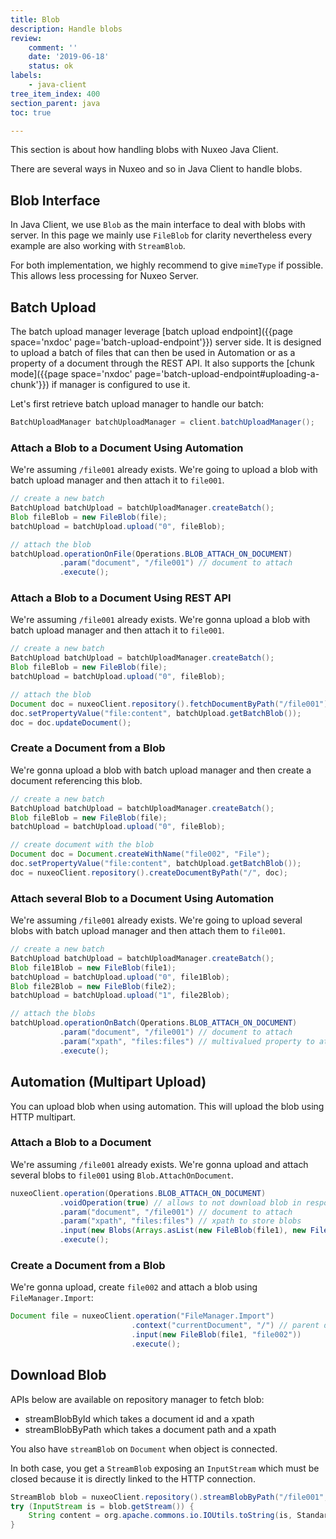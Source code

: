 ```yaml
---
title: Blob
description: Handle blobs
review:
    comment: ''
    date: '2019-06-18'
    status: ok
labels:
    - java-client
tree_item_index: 400
section_parent: java
toc: true

---
```


This section is about how handling blobs with Nuxeo Java Client.

There are several ways in Nuxeo and so in Java Client to handle blobs.

## Blob Interface

In Java Client, we use `Blob` as the main interface to deal with blobs with server. In this page we mainly use `FileBlob` for clarity nevertheless every example are also working with `StreamBlob`.

For both implementation, we highly recommend to give `mimeType` if possible. This allows less processing for Nuxeo Server.

## Batch Upload

The batch upload manager leverage [batch upload endpoint]({{page space='nxdoc' page='batch-upload-endpoint'}}) server side. It is designed to upload a batch of files that can then be used in Automation or as a property of a document through the REST API. It also supports the [chunk mode]({{page space='nxdoc' page='batch-upload-endpoint#uploading-a-chunk'}}) if manager is configured to use it.

Let's first retrieve batch upload manager to handle our batch:
```java
BatchUploadManager batchUploadManager = client.batchUploadManager();
```

### Attach a Blob to a Document Using Automation

We're assuming `/file001` already exists. We're going to upload a blob with batch upload manager and then attach it to `file001`.

```java
// create a new batch
BatchUpload batchUpload = batchUploadManager.createBatch();
Blob fileBlob = new FileBlob(file);
batchUpload = batchUpload.upload("0", fileBlob);

// attach the blob
batchUpload.operationOnFile(Operations.BLOB_ATTACH_ON_DOCUMENT)
           .param("document", "/file001") // document to attach
           .execute();
```

### Attach a Blob to a Document Using REST API

We're assuming `/file001` already exists. We're gonna upload a blob with batch upload manager and then attach it to `file001`.

```java
// create a new batch
BatchUpload batchUpload = batchUploadManager.createBatch();
Blob fileBlob = new FileBlob(file);
batchUpload = batchUpload.upload("0", fileBlob);

// attach the blob
Document doc = nuxeoClient.repository().fetchDocumentByPath("/file001");
doc.setPropertyValue("file:content", batchUpload.getBatchBlob());
doc = doc.updateDocument();
```

### Create a Document from a Blob

We're gonna upload a blob with batch upload manager and then create a document referencing this blob.

```java
// create a new batch
BatchUpload batchUpload = batchUploadManager.createBatch();
Blob fileBlob = new FileBlob(file);
batchUpload = batchUpload.upload("0", fileBlob);

// create document with the blob
Document doc = Document.createWithName("file002", "File");
doc.setPropertyValue("file:content", batchUpload.getBatchBlob());
doc = nuxeoClient.repository().createDocumentByPath("/", doc);
```

### Attach several Blob to a Document Using Automation

We're assuming `/file001` already exists. We're going to upload several blobs with batch upload manager and then attach them to `file001`.

```java
// create a new batch
BatchUpload batchUpload = batchUploadManager.createBatch();
Blob file1Blob = new FileBlob(file1);
batchUpload = batchUpload.upload("0", file1Blob);
Blob file2Blob = new FileBlob(file2);
batchUpload = batchUpload.upload("1", file2Blob);

// attach the blobs
batchUpload.operationOnBatch(Operations.BLOB_ATTACH_ON_DOCUMENT)
           .param("document", "/file001") // document to attach
           .param("xpath", "files:files") // multivalued property to attach blobs
           .execute();
```


## Automation (Multipart Upload)

You can upload blob when using automation. This will upload the blob using HTTP multipart.

### Attach a Blob to a Document

We're assuming `/file001` already exists. We're gonna upload and attach several blobs to `file001` using `Blob.AttachOnDocument`.

```java
nuxeoClient.operation(Operations.BLOB_ATTACH_ON_DOCUMENT)
           .voidOperation(true) // allows to not download blob in response
           .param("document", "/file001") // document to attach
           .param("xpath", "files:files") // xpath to store blobs
           .input(new Blobs(Arrays.asList(new FileBlob(file1), new FileBlob(file2))))
           .execute();
```

### Create a Document from a Blob

We're gonna upload, create `file002` and attach a blob using `FileManager.Import`:

```java
Document file = nuxeoClient.operation("FileManager.Import")
                           .context("currentDocument", "/") // parent document
                           .input(new FileBlob(file1, "file002"))
                           .execute();
```

## Download Blob

APIs below are available on repository manager to fetch blob:
- streamBlobById which takes a document id and a xpath
- streamBlobByPath which takes a document path and a xpath

You also have `streamBlob` on `Document` when object is connected.

In both case, you get a `StreamBlob` exposing an `InputStream` which must be closed because it is directly linked to the HTTP connection.

```java
StreamBlob blob = nuxeoClient.repository().streamBlobByPath("/file001", "file:content");
try (InputStream is = blob.getStream()) {
    String content = org.apache.commons.io.IOUtils.toString(is, StandardCharsets.UTF_8);
}
```

